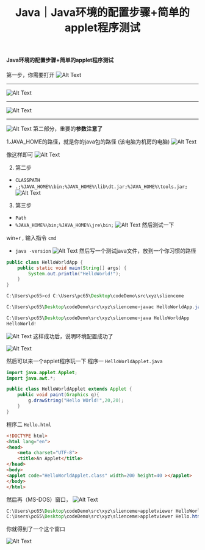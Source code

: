 ﻿---
layout: post
title: Java｜Java环境的配置步骤+简单的applet程序测试
categories: [Java]
description: Java环境的配置步骤+简单的applet程序测试
keywords: 编程语言, Java
mermaid: false
sequence: false
flow: false
mathjax: false
mindmap: false
mindmap2: false
---



#### Java环境的配置步骤+简单的applet程序测试


第一步，你需要打开
![Alt Text](/images/posts/20210414165326588.png)

---

![Alt Text](/images/posts/20210414165351662.png)

---
![Alt Text](/images/posts/20210414165415574.png)

---
![Alt Text](/images/posts/20210414165520516.png)
第二部分，重要的**参数注意了**

1.JAVA_HOME的路径，就是你的java包的路径 (该电脑为机房的电脑)
![Alt Text](/images/posts/20210414165832992.png)

像这样即可
![Alt Text](/images/posts/20210414165243676.png)

2. 第二步
- `CLASSPATH`
- `.;%JAVA_HOME%\bin;%JAVA_HOME%\lib\dt.jar;%JAVA_HOME%\tools.jar;`
![Alt Text](/images/posts/20210414165929785.png)
3. 第三步
- `Path`
- `%JAVA_HOME%\bin;%JAVA_HOME%\jre\bin;`
![Alt Text](/images/posts/20210414170019835.png)
然后测试一下

win+r  , 输入指令  `cmd` 
- `java -version`
![Alt Text](/images/posts/20210414170234578.png)
然后写一个测试java文件，放到一个你习惯的路径

```java
public class HelloWorldApp {
    public static void main(String[] args) {
        System.out.println("HelloWorld!");
    }
}
```

```java
C:\Users\pc65>cd C:\Users\pc65\Desktop\codeDemo\src\xyz\slienceme

C:\Users\pc65\Desktop\codeDemo\src\xyz\slienceme>javac HelloWorldApp.java

C:\Users\pc65\Desktop\codeDemo\src\xyz\slienceme>java HelloWorldApp
HelloWorld!

```

![Alt Text](/images/posts/20210414170414480.png)
这样成功后，说明环境配置成功了

![Alt Text](/images/posts/2021041417085933.png)

然后可以来一个applet程序玩一下
程序一  `HelloWorldApplet.java`
```java
import java.applet.Applet;
import java.awt.*;

public class HelloWorldApplet extends Applet {
    public void paint(Graphics g){
        g.drawString("Hello WOrld!",20,20);
    }
}
```
程序二  `Hello.html`
```html
<!DOCTYPE html>
<html lang="en">
<head>
    <meta charset="UTF-8">
    <title>An Applet</title>
</head>
<body>
<applet code="HelloWorldApplet.class" width=200 height=40 ></applet>
</body>
</html>
```

然后再（MS-DOS）窗口，
![Alt Text](/images/posts/20210414170941701.png)

```java
C:\Users\pc65\Desktop\codeDemo\src\xyz\slienceme>appletviewer HelloWorldApplet.java
C:\Users\pc65\Desktop\codeDemo\src\xyz\slienceme>appletviewer Hello.html
```
你就得到了一个这个窗口

![Alt Text](/images/posts/2021041417101839.png)

